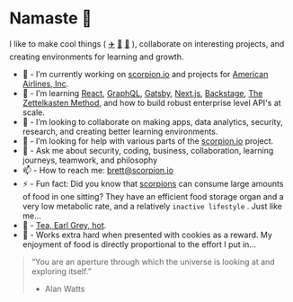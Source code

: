 # Namaste 🖖

I like to make cool things ( [✈️](https://www.aa.com) [🦂](https://scorpion.io) [🍵](https://en.wikipedia.org/wiki/ISO_3103) ), collaborate on interesting projects, and creating environments for learning and growth.

* 🔭 - I’m currently working on [scorpion.io](https://scorpion.io) and projects for [American Airlines, Inc](https://jobs.aa.com).
* 🌱 - I’m learning [React](https://reactjs.org), [GraphQL](https://graphql.org), [Gatsby](https://www.gatsbyjs.com), [Next.js](https://nextjs.org), [Backstage](https://backstage.io), [The Zettelkasten Method](https://zettelkasten.de), and how to build robust enterprise level API's at scale.
* 👯 - I’m looking to collaborate on making apps, data analytics, security, research, and creating better learning environments.
* 🤔 - I’m looking for help with various parts of the [scorpion.io](https://scorpion.io) project.
* 💬 - Ask me about security, coding, business, collaboration, learning journeys, teamwork, and philosophy
* 📫 - How to reach me: brett@scorpion.io
* ⚡ - Fun fact: Did you know that [scorpions](https://en.wikipedia.org/wiki/Scorpion) can consume large amounts of food in one sitting? They have an efficient food storage organ and a very low metabolic rate, and a relatively `inactive lifestyle` . Just like me...
* 🍵 - [Tea, Earl Grey, hot](https://en.wikipedia.org/wiki/ISO_3103).
* 🍪 - Works extra hard when presented with cookies as a reward. My enjoyment of food is directly proportional to the effort I put in...

> “You are an aperture through which the universe is looking at and exploring itself.”
>
> * Alan Watts

<!--
**brettwilcox/brettwilcox** is a ✨ _special_ ✨ repository because its `README.md` (this file) appears on your GitHub profile.

Here are some ideas to get you started:

* 🔭 I’m currently working on ...
* 🌱 I’m currently learning ...
* 👯 I’m looking to collaborate on ...
* 🤔 I’m looking for help with ...
* 💬 Ask me about ...
* 📫 How to reach me: ...
* 😄 Pronouns: ...
* ⚡ Fun fact: ...

-->
